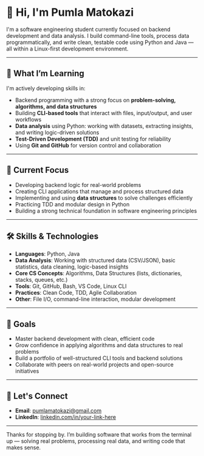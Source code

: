 # 👋 Hi, I'm Pumla Matokazi

I'm a software engineering student currently focused on backend development and data analysis. I build command-line tools, process data programmatically, and write clean, testable code using Python and Java — all within a Linux-first development environment.

---

## 🚀 What I’m Learning

I'm actively developing skills in:

- Backend programming with a strong focus on **problem-solving, algorithms, and data structures**
- Building **CLI-based tools** that interact with files, input/output, and user workflows
- **Data analysis** using Python: working with datasets, extracting insights, and writing logic-driven solutions
- **Test-Driven Development (TDD)** and unit testing for reliability
- Using **Git and GitHub** for version control and collaboration

---

## 💼 Current Focus

- Developing backend logic for real-world problems  
- Creating CLI applications that manage and process structured data  
- Implementing and using **data structures** to solve challenges efficiently  
- Practicing TDD and modular design in Python  
- Building a strong technical foundation in software engineering principles  

---

## 🛠️ Skills & Technologies

- **Languages**: Python, Java  
- **Data Analysis**: Working with structured data (CSV/JSON), basic statistics, data cleaning, logic-based insights  
- **Core CS Concepts**: Algorithms, Data Structures (lists, dictionaries, stacks, queues, etc.)  
- **Tools**: Git, GitHub, Bash, VS Code, Linux CLI  
- **Practices**: Clean Code, TDD, Agile Collaboration  
- **Other**: File I/O, command-line interaction, modular development

---

## 🎯 Goals

- Master backend development with clean, efficient code  
- Grow confidence in applying algorithms and data structures to real problems  
- Build a portfolio of well-structured CLI tools and backend solutions  
- Collaborate with peers on real-world projects and open-source initiatives  

---

## 🤝 Let's Connect

- **Email**: pumlamatokazi@gmail.com  
- **LinkedIn**: [linkedin.com/in/your-link-here](#)

---

Thanks for stopping by. I’m building software that works from the terminal up — solving real problems, processing real data, and writing code that makes sense.
